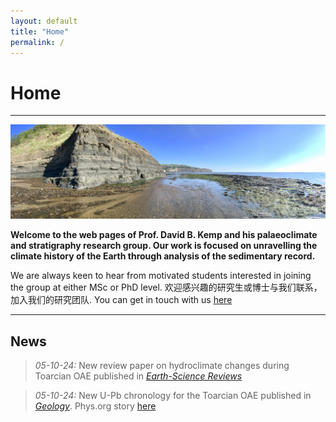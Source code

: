 ```yaml
---
layout: default
title: "Home"
permalink: /
---
```


# Home
* * *
![Robin Hood's Bay](/images/robinhoods.jpg)
  
<b>Welcome to the web pages of Prof. David B. Kemp and his palaeoclimate and stratigraphy research group. Our work is focused on unravelling the climate history of the Earth through analysis of the sedimentary record. </b>

We are always keen to hear from motivated students interested in joining the group at either MSc or PhD level. 欢迎感兴趣的研究生或博士与我们联系，加入我们的研究团队. You can get in touch with us [here](mailto:davidkemp@cug.edu.cn)
* * *

## News
> *05-10-24:* New review paper on hydroclimate changes during Toarcian OAE published in [*Earth-Science Reviews*](https://www.sciencedirect.com/science/article/abs/pii/S0012825224002745)
  
> *05-10-24:* New U-Pb chronology for the Toarcian OAE published in [*Geology*](https://pubs.geoscienceworld.org/gsa/geology/article-abstract/52/12/891/648350/The-timing-and-duration-of-large-scale-carbon). Phys.org story [here](https://phys.org/news/2024-10-scientists-duration-major-hyperthermal-event.html)


